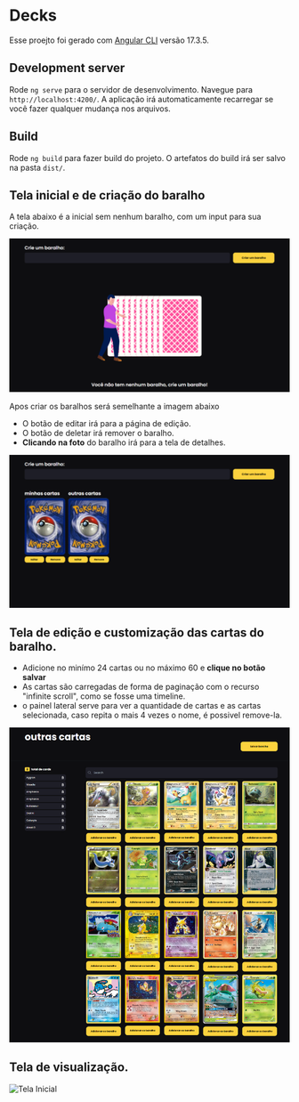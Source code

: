 # Decks

Esse proejto foi gerado com [Angular CLI](https://github.com/angular/angular-cli) versão 17.3.5.

## Development server

Rode `ng serve` para o servidor de desenvolvimento. Navegue para `http://localhost:4200/`. A aplicação irá automaticamente recarregar se você fazer qualquer mudança nos arquivos.

## Build

Rode `ng build` para fazer build do projeto. O artefatos do build irá ser salvo na pasta `dist/`.

## Tela inicial e de criação do baralho

A tela abaixo é a inicial sem nenhum baralho, com um input para sua criação.

![Tela Inicial](documentation/images/tela-deck-sem-cards-1.png)

Apos criar os baralhos será semelhante a imagem abaixo

- O botão de editar irá para a página de edição.
- O botão de deletar irá remover o baralho.
- **Clicando na foto** do baralho irá para a tela de detalhes.

![Tela Inicial](documentation/images/tela-deck-com-cards-1.png)

## Tela de edição e customização das cartas do baralho.

- Adicione no minímo 24 cartas ou no máximo 60 e **clique no botão salvar**
- As cartas são carregadas de forma de paginação com o recurso "infinite scroll", como se fosse uma timeline.
- o painel lateral serve para ver a quantidade de cartas e as cartas selecionada, caso repita o mais 4 vezes o nome, é possivel remove-la.

![Tela Inicial](documentation/images/tela-editcards-1.png)

## Tela de visualização.

![Tela Inicial](documentation/images/visualizacao-cards.png)
